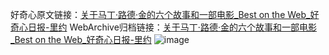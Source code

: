 好奇心原文链接：[关于马丁·路德·金的六个故事和一部电影_Best on the Web_好奇心日报-里约](https://www.qdaily.com/articles/5387.html)
WebArchive归档链接：[关于马丁·路德·金的六个故事和一部电影_Best on the Web_好奇心日报-里约](http://web.archive.org/web/20190623164642/https://www.qdaily.com/articles/5387.html)
![image](http://ww3.sinaimg.cn/large/007d5XDply1g3wh06c7r2j30u02gu7so)